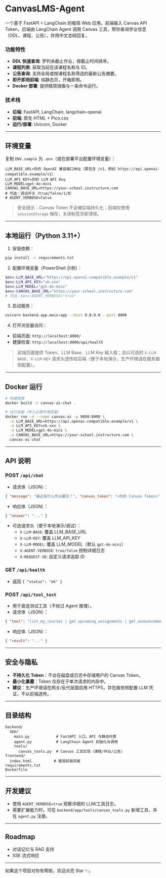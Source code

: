 # CanvasLMS-Agent

一个基于 FastAPI + LangChain 的极简 Web 应用。前端输入 Canvas API Token，后端由 LangChain Agent 调用 Canvas 工具，帮你查询学业信息（DDL、课程、公告），并用中文总结回复。

### 功能特性
- **DDL 快速查询**: 罗列未截止作业，按截止时间排序。
- **课程列表**: 获取当前在读课程名称与 ID。
- **公告查询**: 支持全局或按课程名称筛选的最新公告摘要。
- **即开即用前端**: 纯静态页，开箱即用。
- **Docker 部署**: 提供精简镜像与一条命令运行。

### 技术栈
- **后端**: FastAPI, LangChain, langchain-openai
- **前端**: 原生 HTML + Pico.css
- **运行/部署**: Uvicorn, Docker

---

## 环境变量
复制 `ENV.sample` 为 `.env`（或在部署平台配置环境变量）：

```
LLM_BASE_URL=你的 OpenAI 兼容接口地址（需包含 /v1，例如 https://api.openai-compatible.example/v1）
LLM_API_KEY=你的 LLM API Key
LLM_MODEL=gpt-4o-mini
CANVAS_BASE_URL=https://your-school.instructure.com
# 可选：调试开关（true/false/1/0）
# AGENT_VERBOSE=false
```

> 安全提示：Canvas Token 不会被后端持久化；前端仅使用 `sessionStorage` 保存，关闭标签页即清除。

---

## 本地运行（Python 3.11+）
1) 安装依赖：
```bash
pip install -r requirements.txt
```

2) 配置环境变量（PowerShell 示例）：
```powershell
$env:LLM_BASE_URL="https://api.openai-compatible.example/v1"
$env:LLM_API_KEY="sk-xxx"
$env:LLM_MODEL="gpt-4o-mini"
$env:CANVAS_BASE_URL="https://your-school.instructure.com"
# 可选：$env:AGENT_VERBOSE="true"
```

3) 启动服务：
```bash
uvicorn backend.app.main:app --host 0.0.0.0 --port 8000
```

4) 打开浏览器访问：
- 前端页面: `http://localhost:8000/`
- 健康检查: `http://localhost:8000/api/health`

> 前端页面提供 Token、LLM Base、LLM Key 输入框；会以可选的 `X-LLM-BASE`、`X-LLM-KEY` 请求头透传给后端（便于本地演示，生产环境请在服务器侧配置）。

---

## Docker 运行
```bash
# 构建镜像
docker build -t canvas-ai-chat .

# 运行容器（传入必要环境变量）
docker run -d --name canvas-ai -p 8000:8000 \
  -e LLM_BASE_URL=https://api.openai-compatible.example/v1 \
  -e LLM_API_KEY=sk-xxx \
  -e LLM_MODEL=gpt-4o-mini \
  -e CANVAS_BASE_URL=https://your-school.instructure.com \
  canvas-ai-chat
```

---

## API 说明

### POST `/api/chat`
- 请求体（JSON）：
```json
{ "message": "最近有什么作业要交？", "canvas_token": "<你的 Canvas Token>" }
```
- 响应体（JSON）：
```json
{ "answer": "..." }
```
- 可选请求头（便于本地演示/调试）：
  - `X-LLM-BASE`: 覆盖 LLM_BASE_URL
  - `X-LLM-KEY`: 覆盖 LLM_API_KEY
  - `X-LLM-MODEL`: 覆盖 LLM_MODEL（默认 `gpt-4o-mini`）
  - `X-AGENT-VERBOSE`: `true/false` 控制详细日志
  - `X-REQUEST-ID`: 自定义请求追踪 ID

### GET `/api/health`
- 返回 `{ "status": "ok" }`

### POST `/api/tool_test`
- 用于直连测试工具（不经过 Agent 推理）。
- 请求体（JSON）：
```json
{ "tool": "list_my_courses | get_upcoming_assignments | get_announcements", "canvas_token": "<token>", "course_name": "<可选，公告时使用>" }
```
- 响应体（JSON）：
```json
{ "result": "..." }
```

---

## 安全与隐私
- **不持久化 Token**：不会在磁盘或日志中存储用户的 Canvas Token。
- **最小化暴露**：Token 仅存在于单次请求的内存中。
- **建议**：生产环境请在网关/反代层面启用 HTTPS，并在服务侧配置 LLM 凭证，不从前端透传。

---

## 目录结构
```
backend/
  app/
    main.py            # FastAPI 入口，API 与静态托管
    agent.py           # LangChain Agent 初始化与调用
    tools/
      canvas_tools.py  # Canvas 工具实现（课程/作业/公告）
frontend/
  index.html          # 极简前端页面
requirements.txt
Dockerfile
```

---

## 开发建议
- 使用 `AGENT_VERBOSE=true` 观察详细的 LLM/工具日志。
- 需要扩展能力时，可在 `backend/app/tools/canvas_tools.py` 新增工具，并在 `agent.py` 注册。

---

## Roadmap
- 对话记忆与 RAG 支持
- SSE 流式响应

---

如果这个项目对你有帮助，欢迎点亮 Star ✨。
